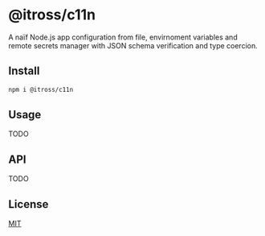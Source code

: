 # @itross/c11n

<p>A na&iuml;f Node.js app configuration from file, envirnoment variables and remote secrets manager with JSON schema verification and type coercion.</p>

## Install

```bash
npm i @itross/c11n
```

## Usage

TODO

## API

TODO

## License

[MIT](LICENSE)
